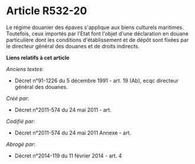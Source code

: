 # Article R532-20

Le régime douanier des épaves s'applique aux biens culturels maritimes. Toutefois, ceux importés par l'Etat font l'objet
d'une déclaration en douane particulière dont les conditions d'établissement et de dépôt sont fixées par le directeur général
des douanes et de droits indirects.

**Liens relatifs à cet article**

_Anciens textes_:

  - Décret n°91-1226 du 5 décembre 1991 - art. 19 (Ab), ecqc directeur général des douanes.

_Créé par_:

  - Décret n°2011-574 du 24 mai 2011  - art.

_Codifié par_:

  - Décret n°2011-574 du 24 mai 2011 Annexe - art.

_Abrogé par_:

  - Décret n°2014-119 du 11 février 2014 - art. 4
